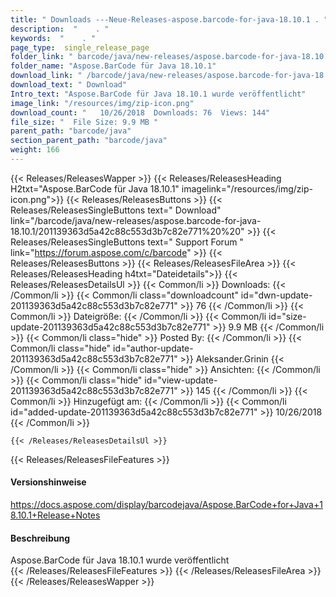 ```yaml
---
title: " Downloads ---Neue-Releases-aspose.barcode-for-java-18.10.1 . "
description:  "    . " 
keywords:  "    . " 
page_type:  single_release_page
folder_link: " barcode/java/new-releases/aspose.barcode-for-java-18.10.1/"
folder_name: "Aspose.BarCode für Java 18.10.1"
download_link: " /barcode/java/new-releases/aspose.barcode-for-java-18.10.1/201139363d5a42c88c553d3b7c82e771"
download_text: " Download"
Intro_text: "Aspose.BarCode für Java 18.10.1 wurde veröffentlicht"
image_link: "/resources/img/zip-icon.png"
download_count: "   10/26/2018  Downloads: 76  Views: 144"
file_size: "  File Size: 9.9 MB "
parent_path: "barcode/java"
section_parent_path: "barcode/java"
weight: 166
---
```


{{< Releases/ReleasesWapper >}}
  {{< Releases/ReleasesHeading H2txt="Aspose.BarCode für Java 18.10.1" imagelink="/resources/img/zip-icon.png">}}
  {{< Releases/ReleasesButtons >}}
    {{< Releases/ReleasesSingleButtons text=" Download" link="/barcode/java/new-releases/aspose.barcode-for-java-18.10.1/201139363d5a42c88c553d3b7c82e771%20%20" >}}
    {{< Releases/ReleasesSingleButtons text=" Support Forum " link="https://forum.aspose.com/c/barcode" >}}
  {{< Releases/ReleasesButtons >}}
  {{< Releases/ReleasesFileArea >}}
    {{< Releases/ReleasesHeading h4txt="Dateidetails">}}
    {{< Releases/ReleasesDetailsUl >}}
            {{< Common/li >}} Downloads: {{< /Common/li >}}
      {{< Common/li class="downloadcount" id="dwn-update-201139363d5a42c88c553d3b7c82e771" >}} 76 {{< /Common/li >}}
      {{< Common/li >}} Dateigröße: {{< /Common/li >}}
      {{< Common/li id="size-update-201139363d5a42c88c553d3b7c82e771" >}} 9.9 MB {{< /Common/li >}} 
      {{< Common/li  class="hide" >}} Posted By: {{< /Common/li >}} 
      {{< Common/li class="hide" id="author-update-201139363d5a42c88c553d3b7c82e771" >}} Aleksander.Grinin {{< /Common/li >}}
      {{< Common/li class="hide" >}} Ansichten: {{< /Common/li >}}
      {{< Common/li class="hide" id="view-update-201139363d5a42c88c553d3b7c82e771" >}} 145 {{< /Common/li >}}
      {{< Common/li >}} Hinzugefügt am: {{< /Common/li >}}
      {{< Common/li id="added-update-201139363d5a42c88c553d3b7c82e771" >}} 10/26/2018 {{< /Common/li >}} 

    {{< /Releases/ReleasesDetailsUl >}}

  {{< Releases/ReleasesFileFeatures >}}
      <h4>Versionshinweise</h4><div><a href="https://docs.aspose.com/display/barcodejava/Aspose.BarCode+for+Java+18.10.1+Release+Notes">https://docs.aspose.com/display/barcodejava/Aspose.BarCode+for+Java+18.10.1+Release+Notes</a></div><h4> Beschreibung</h4><div class="HTMLDescription"> Aspose.BarCode für Java 18.10.1 wurde veröffentlicht</div>
  {{< /Releases/ReleasesFileFeatures >}}
 {{< /Releases/ReleasesFileArea >}}
{{< /Releases/ReleasesWapper >}}



